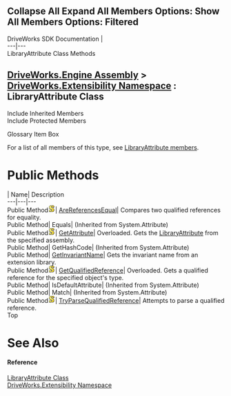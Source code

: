 Collapse All Expand All Members Options: Show All  Members Options: Filtered   
---  
DriveWorks SDK Documentation  |   
---|---  
LibraryAttribute Class Methods   
  
[DriveWorks.Engine Assembly](topic2156.md) > [DriveWorks.Extensibility Namespace](topic7150.md) : LibraryAttribute Class  
---  
  
Include Inherited Members    
Include Protected Members    


Glossary Item Box

For a list of all members of this type, see [LibraryAttribute members](topic7202.md).

# Public Methods

| Name| Description  
---|---|---  
Public Method![static \(Shared in Visual Basic\)](dotnetimages/static.gif)| [AreReferencesEqual](topic7213.md)| Compares two qualified references for equality.   
Public Method| Equals|  (Inherited from System.Attribute)  
Public Method![static \(Shared in Visual Basic\)](dotnetimages/static.gif)| [GetAttribute](topic7214.md)| Overloaded. Gets the [LibraryAttribute](topic7201.md) from the specified assembly.   
Public Method| GetHashCode|  (Inherited from System.Attribute)  
Public Method| [GetInvariantName](topic7217.md)| Gets the invariant name from an extension library.   
Public Method![static \(Shared in Visual Basic\)](dotnetimages/static.gif)| [GetQualifiedReference](topic7218.md)| Overloaded. Gets a qualified reference for the specified object's type.   
Public Method| IsDefaultAttribute|  (Inherited from System.Attribute)  
Public Method| Match|  (Inherited from System.Attribute)  
Public Method![static \(Shared in Visual Basic\)](dotnetimages/static.gif)| [TryParseQualifiedReference](topic7221.md)| Attempts to parse a qualified reference.   
Top

# See Also

#### Reference

[LibraryAttribute Class](topic7201.md)   
[DriveWorks.Extensibility Namespace](topic7150.md)


